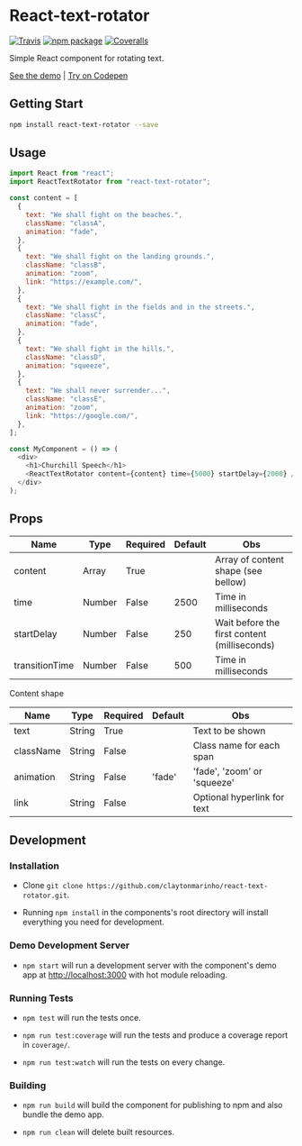 # React-text-rotator

[![Travis][build-badge]][build]
[![npm package][npm-badge]][npm]
[![Coveralls][coveralls-badge]][coveralls]

Simple React component for rotating text.

[build-badge]: https://img.shields.io/travis/claytonmarinho/react-text-rotator/master.png?style=flat-square
[build]: https://travis-ci.org/claytonmarinho/react-text-rotator
[npm-badge]: https://img.shields.io/npm/v/npm-package.png?style=flat-square
[npm]: https://www.npmjs.org/package/npm-package
[coveralls-badge]: https://img.shields.io/coveralls/claytonmarinho/react-text-rotator/master.png?style=flat-square
[coveralls]: https://coveralls.io/github/claytonmarinho/react-text-rotator

[See the demo](https://claytonmarinho.github.io/react-text-rotator/) | [Try on Codepen](https://codepen.io/claytonmarinho/pen/gOwLgNR)

## Getting Start

```bash
npm install react-text-rotator --save
```

## Usage

```javascript
import React from "react";
import ReactTextRotator from "react-text-rotator";

const content = [
  {
    text: "We shall fight on the beaches.",
    className: "classA",
    animation: "fade",
  },
  {
    text: "We shall fight on the landing grounds.",
    className: "classB",
    animation: "zoom",
    link: "https://example.com/",
  },
  {
    text: "We shall fight in the fields and in the streets.",
    className: "classC",
    animation: "fade",
  },
  {
    text: "We shall fight in the hills.",
    className: "classD",
    animation: "squeeze",
  },
  {
    text: "We shall never surrender...",
    className: "classE",
    animation: "zoom",
    link: "https://google.com/",
  },
];

const MyComponent = () => (
  <div>
    <h1>Churchill Speech</h1>
    <ReactTextRotator content={content} time={5000} startDelay={2000} />
  </div>
);
```

## Props

| Name           | Type   | Required | Default | Obs                                          |
| -------------- | ------ | -------- | ------- | -------------------------------------------- |
| content        | Array  | True     |         | Array of content shape (see bellow)          |
| time           | Number | False    | 2500    | Time in milliseconds                         |
| startDelay     | Number | False    | 250     | Wait before the first content (milliseconds) |
| transitionTime | Number | False    | 500     | Time in milliseconds                         |

Content shape

| Name      | Type   | Required | Default | Obs                         |
| --------- | ------ | -------- | ------- | --------------------------- |
| text      | String | True     |         | Text to be shown            |
| className | String | False    |         | Class name for each span    |
| animation | String | False    | 'fade'  | 'fade', 'zoom' or 'squeeze' |
| link      | String | False    |         | Optional hyperlink for text |

## Development

### Installation

- Clone `git clone https://github.com/claytonmarinho/react-text-rotator.git`.

- Running `npm install` in the components's root directory will install everything you need for development.

### Demo Development Server

- `npm start` will run a development server with the component's demo app at [http://localhost:3000](http://localhost:3000) with hot module reloading.

### Running Tests

- `npm test` will run the tests once.

- `npm run test:coverage` will run the tests and produce a coverage report in `coverage/`.

- `npm run test:watch` will run the tests on every change.

### Building

- `npm run build` will build the component for publishing to npm and also bundle the demo app.

- `npm run clean` will delete built resources.
